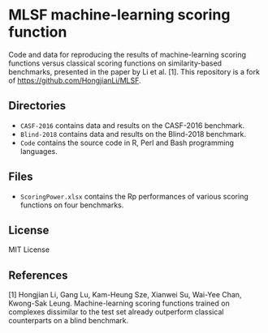 # MLSF machine-learning scoring function
Code and data for reproducing the results of machine-learning scoring functions versus classical scoring functions on similarity-based benchmarks, presented in the paper by Li et al. [1]. This repository is a fork of <https://github.com/HongjianLi/MLSF>.

## Directories
* `CASF-2016` contains data and results on the CASF-2016 benchmark.
* `Blind-2018` contains data and results on the Blind-2018 benchmark.
* `Code` contains the source code in R, Perl and Bash programming languages.

## Files
* `ScoringPower.xlsx` contains the Rp performances of various scoring functions on four benchmarks.

## License
MIT License

## References
[1] Hongjian Li, Gang Lu, Kam-Heung Sze, Xianwei Su, Wai-Yee Chan, Kwong-Sak Leung. Machine-learning scoring functions trained on complexes dissimilar to the test set already outperform classical counterparts on a blind benchmark.
